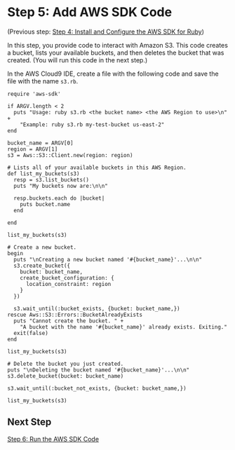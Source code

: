 # Step 5: Add AWS SDK Code<a name="tutorial-ruby-sdk-code"></a>

\(Previous step: [Step 4: Install and Configure the AWS SDK for Ruby](tutorial-ruby-sdk.md)\)

In this step, you provide code to interact with Amazon S3\. This code creates a bucket, lists your available buckets, and then deletes the bucket that was created\. \(You will run this code in the next step\.\)

In the AWS Cloud9 IDE, create a file with the following code and save the file with the name `s3.rb`\.

```
require 'aws-sdk'

if ARGV.length < 2
  puts "Usage: ruby s3.rb <the bucket name> <the AWS Region to use>\n" +
    "Example: ruby s3.rb my-test-bucket us-east-2"
end

bucket_name = ARGV[0]
region = ARGV[1]
s3 = Aws::S3::Client.new(region: region)

# Lists all of your available buckets in this AWS Region.
def list_my_buckets(s3)
  resp = s3.list_buckets()
  puts "My buckets now are:\n\n"

  resp.buckets.each do |bucket|
    puts bucket.name
  end

end

list_my_buckets(s3)

# Create a new bucket.
begin
  puts "\nCreating a new bucket named '#{bucket_name}'...\n\n"
  s3.create_bucket({
    bucket: bucket_name,
    create_bucket_configuration: {
      location_constraint: region
    }
  })
  
  s3.wait_until(:bucket_exists, {bucket: bucket_name,})
rescue Aws::S3::Errors::BucketAlreadyExists
  puts "Cannot create the bucket. " +
    "A bucket with the name '#{bucket_name}' already exists. Exiting."
  exit(false)
end

list_my_buckets(s3)

# Delete the bucket you just created.
puts "\nDeleting the bucket named '#{bucket_name}'...\n\n"
s3.delete_bucket(bucket: bucket_name)

s3.wait_until(:bucket_not_exists, {bucket: bucket_name,})

list_my_buckets(s3)
```

## Next Step<a name="tutorial-ruby-sdk-code-next"></a>

[Step 6: Run the AWS SDK Code](tutorial-ruby-sdk-run.md)